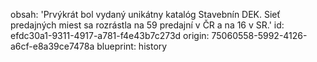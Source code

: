 obsah: 'Prvýkrát bol vydaný unikátny katalóg Stavebnín DEK. Sieť predajných miest sa rozrástla na 59 predajní v ČR a na 16 v SR.'
id: efdc30a1-9311-4917-a781-f4e43b7c273d
origin: 75060558-5992-4126-a6cf-e8a39ce7478a
blueprint: history
